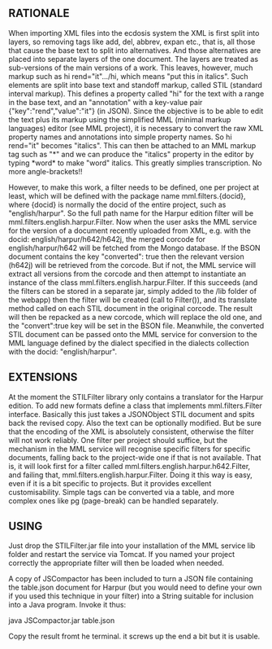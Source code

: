 RATIONALE
---------

When importing XML files into the ecdosis system the XML is first split 
into layers, so removing tags like add, del, abbrev, expan etc., that 
is, all those that cause the base text to split into alternatives. And 
those alternatives are placed into separate layers of the one document. 
The layers are treated as sub-versions of the main versions of a work. 
This leaves, however, much markup such as hi rend="it".../hi, which 
means "put this in italics". Such elements are split into base text and 
standoff markup, called STIL (standard interval markup). This defines a 
property called "hi" for the text with a range in the base text, and an 
"annotation" with a key-value pair {"key":"rend","value":"it"} (in 
JSON). Since the objective is to be able to edit the text plus its 
markup using the simplified MML (minimal markup languages) editor (see 
MML project), it is necessary to convert the raw XML property names and 
annotations into simple property names. So hi rend="it" becomes 
"italics". This can then be attached to an MML markup tag such as 
"\*" and we can produce the "italics" property in the editor by 
typing \*word\* to make "word" italics. This greatly 
simplies transcription. No more angle-brackets!!

However, to make this work, a filter needs to be defined, one per 
project at least, which will be defined with the package name 
mml.filters.{docid}, where {docid} is normally the docid of the entire 
project, such as "english/harpur". So the full path name for the Harpur 
edition filter will be mml.filters.english.harpur.Filter. Now when the 
user asks the MML service for the version of a document recently 
uploaded from XML, e.g. with the docid: english/harpur/h642/h642j, the 
merged corcode for english/harpur/h642 will be fetched from the Mongo 
database. If the BSON document contains the key "converted": true then 
the relevant version (h642j) will be retrieved from the corcode. But if 
not, the MML service will extract all versions from the corcode and then 
attempt to instantiate an instance of the class 
mml.filters.english.harpur.Filter. If this succeeds (and the filters can 
be stored in a separate jar, simply added to the /lib folder of the 
webapp) then the filter will be created (call to Filter()), and its 
translate method called on each STIL document in the original corcode. 
The result will then be repacked as a new corcode, which will replace 
the old one, and the "convert":true key will be set in the BSON file. 
Meanwhile, the converted STIL document can be passed onto the MML 
service for conversion to the MML language defined by the dialect 
specified in the dialects collection with the docid: "english/harpur".

EXTENSIONS
----------

At the moment the STILFilter library only contains a translator for the 
Harpur edition. To add new formats define a class that implements 
mml.filters.Filter interface. Basically this just takes a JSONObject 
STIL document and spits back the revised copy. Also the text can be 
optionally modified. But be sure that the encoding of the XML is 
absolutely consistent, otherwise the filter will not work reliably. One 
filter per project should suffice, but the mechanism in the MML service 
will recognise specific filters for specific documents, falling back to 
the project-wide one if that is not available. That is, it will look 
first for a filter called mml.filters.english.harpur.h642.Filter, and 
failing that, mml.filters.english.harpur.Filter. Doing it this way is 
easy, even if it is a bit specific to projects. But it provides 
excellent customisability. Simple tags can be converted via a table, and 
more complex ones like pg (page-break) can be handled separately.

USING
-----

Just drop the STILFilter.jar file into your installation of the MML 
service lib folder and restart the service via Tomcat. If you named your 
project correctly the appropriate filter will then be loaded when needed.

A copy of JSCompactor has been included to turn a JSON file containing 
the table.json document for Harpur (but you would need to define your 
own if you used this technique in your filter) into a String suitable 
for inclusion into a Java program. Invoke it thus:

java JSCompactor.jar table.json

Copy the result fromt he terminal. it screws up the end a bit but it is 
usable.
